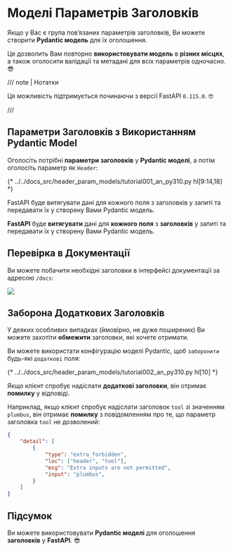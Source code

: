# Моделі Параметрів Заголовків

Якщо у Вас є група пов’язаних параметрів заголовків, Ви можете створити **Pydantic модель** для їх оголошення.

Це дозволить Вам повторно **використовувати модель** в **різних місцях**, а також оголосити валідації та метадані для всіх параметрів одночасно. 😎

/// note | Нотатки

Ця можливість підтримується починаючи з версії FastAPI `0.115.0`. 🤓

///

## Параметри Заголовків з Використанням Pydantic Model

Оголосіть потрібні **параметри заголовків** у **Pydantic моделі**, а потім оголосіть параметр як `Header`:

{* ../../docs_src/header_param_models/tutorial001_an_py310.py hl[9:14,18] *}

FastAPI буде витягувати дані для кожного поля з заголовків у запиті та передавати їх у створену Вами Pydantic модель.

**FastAPI** буде **витягувати** дані для **кожного поля** з **заголовків** у запиті та передавати їх у створену Вами Pydantic модель.

## Перевірка в Документації

Ви можете побачити необхідні заголовки в інтерфейсі документації за адресою `/docs`:

<div class="screenshot">
<img src="/img/tutorial/header-param-models/image01.png">
</div>

## Заборона Додаткових Заголовків

У деяких особливих випадках (ймовірно, не дуже поширених) Ви можете захотіти **обмежити** заголовки, які хочете отримати.

Ви можете використати конфігурацію моделі Pydantic, щоб `заборонити` будь-які `додаткові` поля:

{* ../../docs_src/header_param_models/tutorial002_an_py310.py hl[10] *}

Якщо клієнт спробує надіслати **додаткові заголовки**, він отримає **помилку** у відповіді.

Наприклад, якщо клієнт спробує надіслати заголовок `tool` зі значенням `plumbus`, він отримає  **помилку** з повідомленням про те, що параметр заголовка `tool` не дозволений:

```json
{
    "detail": [
        {
            "type": "extra_forbidden",
            "loc": ["header", "tool"],
            "msg": "Extra inputs are not permitted",
            "input": "plumbus",
        }
    ]
}
```

## Підсумок

Ви можете використовувати **Pydantic моделі** для оголошення **заголовків** у **FastAPI**. 😎
